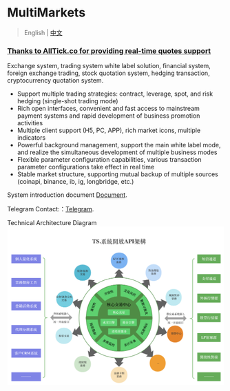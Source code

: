 # MultiMarkets 

> English | [中文](https://github.com/CTradeExchange/.github/blob/master/profile/README_zh.md)

### [Thanks to AllTick.co for providing real-time quotes support](https://github.com/alltick)

Exchange system, trading system white label solution, financial system, foreign exchange trading, stock quotation system, hedging transaction, cryptocurrency quotation system.

- Support multiple trading strategies: contract, leverage, spot, and risk hedging (single-shot trading mode)
- Rich open interfaces, convenient and fast access to mainstream payment systems and rapid development of business promotion activities
- Multiple client support (H5, PC, APP), rich market icons, multiple indicators
- Powerful background management, support the main white label mode, and realize the simultaneous development of multiple business modes
- Flexible parameter configuration capabilities, various transaction parameter configurations take effect in real time
- Stable market structure, supporting mutual backup of multiple sources (coinapi, binance, ib, ig, longbridge, etc.)

System introduction document [Document](https://github.com/CTradeExchange/docs).

Telegram Contact:：[Telegram](https://t.me/Nana_support).

Technical Architecture Diagram
![Diagram](https://github.com/CTradeExchange/.github/blob/master/profile/architecture.png)
